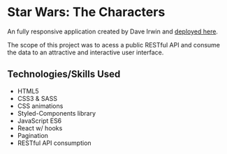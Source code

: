 # Star Wars: The Characters

An fully responsive application created by Dave Irwin and [deployed here](https://star-wars-the-characters.netlify.com).

The scope of this project was to acess a public RESTful API and consume the data to an attractive and interactive user interface. 

## Technologies/Skills Used

* HTML5
* CSS3 & SASS
* CSS animations
* Styled-Components library
* JavaScript ES6
* React w/ hooks
* Pagination
* RESTful API consumption
